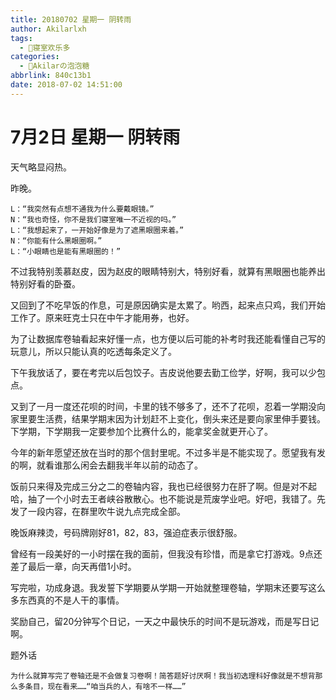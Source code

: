 ```yaml
---
title: 20180702 星期一 阴转雨
author: Akilarlxh
tags:
  - 🤣寝室欢乐多
categories:
  - 🍬Akilarの泡泡糖
abbrlink: 840c13b1
date: 2018-07-02 14:51:00
---
```

# 7月2日 星期一 阴转雨

天气略显闷热。

昨晚。
```
L：“我突然有点想不通我为什么要戴眼镜。”
N：“我也奇怪，你不是我们寝室唯一不近视的吗。”
L：“我想起来了，一开始好像是为了遮黑眼圈来着。”
N：“你能有什么黑眼圈啊。”
L：“小眼睛也是能有黑眼圈的！”
```
不过我特别羡慕赵皮，因为赵皮的眼睛特别大，特别好看，就算有黑眼圈也能养出特别好看的卧蚕。

又回到了不吃早饭的作息，可是原因确实是太累了。哟西，起来点只鸡，我们开始工作了。原来旺克士只在中午才能用券，也好。

为了让数据库卷轴看起来好懂一点，也方便以后可能的补考时我还能看懂自己写的玩意儿，所以只能认真的吃透每条定义了。

下午我放话了，要在考完以后包饺子。吉皮说他要去勤工俭学，好啊，我可以少包点。

又到了一月一度还花呗的时间，卡里的钱不够多了，还不了花呗，忍着一学期没向家里要生活费，结果学期末因为计划赶不上变化，倒头来还是要向家里伸手要钱。下学期，下学期我一定要参加个比赛什么的，能拿奖金就更开心了。

今年的新年愿望还放在当时的那个信封里呢。不过多半是不能实现了。愿望我有发的啊，就看谁那么闲会去翻我半年以前的动态了。

饭前只来得及完成三分之二的卷轴内容，我也已经很努力在肝了啊。但是对不起哈，抽了一个小时去王者峡谷散散心。也不能说是荒废学业吧。好吧，我错了。先发了一段内容，在群里吹牛说九点完成全部。

晚饭麻辣烫，号码牌刚好81，82，83，强迫症表示很舒服。

曾经有一段美好的一小时摆在我的面前，但我没有珍惜，而是拿它打游戏。9点还差了最后一章，向天再借1小时。

写完啦，功成身退。我发誓下学期要从学期一开始就整理卷轴，学期末还要写这么多东西真的不是人干的事情。

奖励自己，留20分钟写个日记，一天之中最快乐的时间不是玩游戏，而是写日记啊。

题外话
```
为什么就算写完了卷轴还是不会做复习卷啊！简答题好讨厌啊！我当初选理科好像就是不想背那么多条目，现在看来……“咱当兵的人，有啥不一样……”
```
